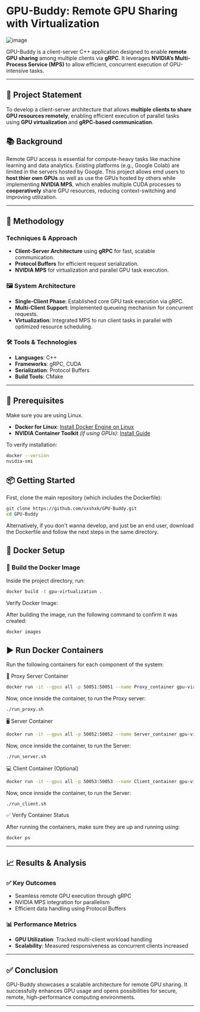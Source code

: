 # GPU-Buddy: Remote GPU Sharing with Virtualization

![image](https://github.com/user-attachments/assets/9b44ccfd-9679-4f0d-a81f-27d97018f98b)

GPU-Buddy is a client-server C++ application designed to enable **remote GPU sharing** among multiple clients via **gRPC**. It leverages **NVIDIA’s Multi-Process Service (MPS)** to allow efficient, concurrent execution of GPU-intensive tasks.

---
## 📌 Project Statement

To develop a client-server architecture that allows **multiple clients to share GPU resources remotely**, enabling efficient execution of parallel tasks using **GPU virtualization** and **gRPC-based communication**.

## 📚 Background

Remote GPU access is essential for compute-heavy tasks like machine learning and data analytics. Existing platforms (e.g., Google Colab) are limited in the servers hosted by Google. This project allows emd users to **host thier own GPUs** as well as use the GPUs hosted by others while implementing **NVIDIA MPS**, which enables multiple CUDA processes to **cooperatively** share GPU resources, reducing context-switching and improving utilization.

---
## 🔧 Methodology

### Techniques & Approach

- **Client-Server Architecture** using **gRPC** for fast, scalable communication.
- **Protocol Buffers** for efficient request serialization.
- **NVIDIA MPS** for virtualization and parallel GPU task execution.

### 🖼️ System Architecture

- **Single-Client Phase**: Established core GPU task execution via gRPC.
- **Multi-Client Support**: Implemented queueing mechanism for concurrent requests.
- **Virtualization**: Integrated MPS to run client tasks in parallel with optimized resource scheduling.

### 🛠 Tools & Technologies

- **Languages**: C++
- **Frameworks**: gRPC, CUDA
- **Serialization**: Protocol Buffers
- **Build Tools**: CMake

---
## 🧰 Prerequisites
Make sure you are using Linux.

- **Docker for Linux**: [Install Docker Engine on Linux](https://docs.docker.com/engine/install/)
- **NVIDIA Container Toolkit** *(if using GPUs)*: [Install Guide](https://docs.nvidia.com/datacenter/cloud-native/container-toolkit/install-guide.html)

To verify installation:

```bash
docker --version
nvidia-smi
```

## 📦 Getting Started

First, clone the main repository (which includes the Dockerfile):

```bash
git clone https://github.com/vxshxk/GPU-Buddy.git
cd GPU-Buddy
```

Alternatively, if you don't wanna develop, and just be an end user, download the Dockerfile and follow the next steps in the same directory.

## 🐳 Docker Setup

### 🔧 Build the Docker Image

Inside the project directory, run:

```bash
docker build -t gpu-virtualization .
```
Verify Docker Image:

After building the image, run the following command to confirm it was created:

```bash
docker images
```

## ▶️ Run Docker Containers
Run the following containers for each component of the system:
   
   
🧩 Proxy Server Container
```bash
docker run -it --gpus all -p 50051:50051 --name Proxy_container gpu-virtualization bash
```
Now, once innside the container, to run the Proxy server:
```bash
./run_proxy.sh
```
   
   
🖥️ Server Container
```bash
docker run -it --gpus all -p 50052:50052 --name Server_container gpu-virtualization bash
```
Now, once innside the container, to run the Server:
```bash
./run_server.sh
```
   
   
💻 Client Container (Optional)
```bash
docker run -it --gpus all -p 50053:50053 --name Client_container gpu-virtualization bash
```
Now, once innside the container, to run the Server:
```bash
./run_client.sh
```

      
✅ Verify Container Status

After running the containers, make sure they are up and running using:

```bash
docker ps
```
---

      
## 📈 Results & Analysis

### ✅ Key Outcomes

- Seamless remote GPU execution through gRPC
- NVIDIA MPS integration for parallelism
- Efficient data handling using Protocol Buffers

### 📊 Performance Metrics

- **GPU Utilization**: Tracked multi-client workload handling
- **Scalability**: Measured responsiveness as concurrent clients increased

---
## ✅ Conclusion

GPU-Buddy showcases a scalable architecture for remote GPU sharing. It successfully enhances GPU usage and opens possibilities for secure, remote, high-performance computing environments.

---

